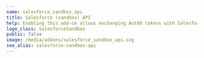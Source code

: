 ```yaml
---
name: salesforce_sandbox_api
title: Salesforce (sandbox) API
help: Enabling this add-on allows exchanging Auth0 tokens with Salesforce (sandbox) tokens that can be used to call their APIs flowing the user identity.
logo_class: SalesforceSandbox
public: false
image: /media/addons/salesforce_sandbox_api.svg
seo_alias: salesforce-sandbox-api
---
```


